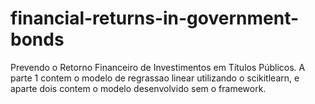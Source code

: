 # financial-returns-in-government-bonds

Prevendo o Retorno Financeiro de Investimentos em Títulos Públicos.
A parte 1 contem o modelo de regrassao linear utilizando o scikitlearn, e aparte dois contem o modelo desenvolvido sem o framework.
